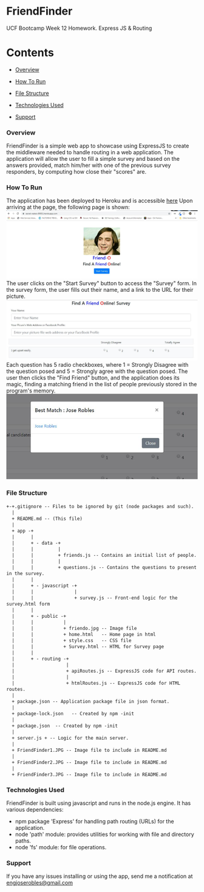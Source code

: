# FriendFinder
UCF Bootcamp Week 12 Homework.
Express JS & Routing

# Contents

 * [Overview](#overview)

 * [How To Run](#howToRun)
 
 * [File Structure](#FileStructure)
 
 * [Technologies Used](#techsUsed)
 
  * [Support](#support)
 
 
### Overview <a name="overview"></a>
FriendFinder is a simple web app to showcase using ExpressJS to create the middleware needed to handle routing in a web application. 
The application will allow the user to fill a simple survey and based on the answers provided, match him/her with one of the previous survey responders, by computing how close their "scores" are. 

### How To Run <a name="howToRun"></a>
The application has been deployed to Heroku and is accessible [here](https://secret-waters-89001.herokuapp.com)
Upon arriving at the page, the following page is shown:
![Home Page](friendfinder1.JPG)
The user clicks on the "Start Survey" button to access the "Survey" form.
In the survey form, the user fills out their name, and a link to the URL for their picture.
![Survey Page](friendfinder2.JPG)
Each question has 5 radio checkboxes, where  1 = Strongly Disagree with the question posed and 5 = Strongly agree with the question posed. 
The user then clicks the "Find Friend" button, and the application does its magic, finding a matching friend in the list of people previously stored in the program's memory. 
![Best Match](friendfinder3.JPG)




### File Structure <a name="FileStructure"></a>
```
+-+.gitignore -- Files to be ignored by git (node packages and such).
  |
  + README.md -- (This file)
  |
  + app -+
  |      |
  |      + - data -+
  |      |         | 
  |      |         + friends.js -- Contains an initial list of people.
  |      |         |
  |      |         + questions.js -- Contains the questions to present in the survey. 
  |      |
  |      + - javascript -+
  |      |               |
  |      |               + survey.js -- Front-end logic for the survey.html form
  |      |         
  |      + - public -+ 
  |      |           |
  |      |           + friendo.jpg -- Image file
  |      |           + home.html   -- Home page in html
  |      |           + style.css   -- CSS file
  |      |           + Survey.html -- HTML for Survey page
  |      |
  |      + - routing -+
  |                   |
  |                   + apiRoutes.js -- ExpressJS code for API routes.
  |                   |
  |                   + htmlRoutes.js -- ExpressJS code for HTML routes. 
  |
  + package.json -- Application package file in json format.
  |
  + package-lock.json	-- Created by npm -init
  |
  + package.json  -- Created by npm -init
  |
  + server.js + -- Logic for the main server.
  |
  + FriendFinder1.JPG -- Image file to include in README.md
  |
  + FriendFinder2.JPG -- Image file to include in README.md
  |
  + FriendFinder3.JPG -- Image file to include in README.md
```

### Technologies Used <a name="techsUsed"></a>

FriendFinder is built using javascript and runs in the node.js engine.  It has various dependencies:

* npm package 'Express' for handling path routing (URLs) for the application.
* node 'path' module:  provides utilities for working with file and directory paths.
* node 'fs' module: for file operations.

### Support <a name="support"></a>
  If you have any issues installing or using the app, send me a notification at [engjoserobles@gmail.com](mailto:engjoserobles@gmail.com)
  
